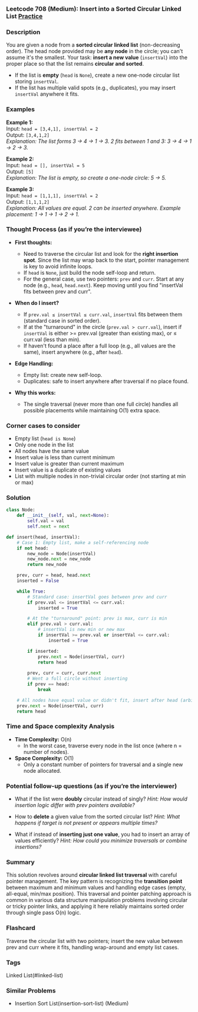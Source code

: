 ### Leetcode 708 (Medium): Insert into a Sorted Circular Linked List [Practice](https://leetcode.com/problems/insert-into-a-sorted-circular-linked-list)

### Description  
You are given a node from a **sorted circular linked list** (non-decreasing order). The head node provided may be **any node** in the circle; you can't assume it's the smallest. Your task: **insert a new value** (`insertVal`) into the proper place so that the list remains **circular and sorted**.  
- If the list is **empty** (`head` is `None`), create a new one-node circular list storing `insertVal`.  
- If the list has multiple valid spots (e.g., duplicates), you may insert `insertVal` anywhere it fits.

### Examples  

**Example 1:**  
Input: `head = [3,4,1], insertVal = 2`  
Output: `[3,4,1,2]`  
*Explanation: The list forms 3 → 4 → 1 → 3. 2 fits between 1 and 3: 3 → 4 → 1 → 2 → 3.*

**Example 2:**  
Input: `head = [], insertVal = 5`  
Output: `[5]`  
*Explanation: The list is empty, so create a one-node circle: 5 → 5.*

**Example 3:**  
Input: `head = [1,1,1], insertVal = 2`  
Output: `[1,1,1,2]`  
*Explanation: All values are equal. 2 can be inserted anywhere. Example placement: 1 → 1 → 1 → 2 → 1.*

### Thought Process (as if you’re the interviewee)  
- **First thoughts:**  
  - Need to traverse the circular list and look for the **right insertion spot**. Since the list may wrap back to the start, pointer management is key to avoid infinite loops.
  - If `head` is `None`, just build the node self-loop and return.
  - For the general case, use two pointers: `prev` and `curr`. Start at any node (e.g., `head`, `head.next`). Keep moving until you find "insertVal fits between prev and curr".

- **When do I insert?**
  - If `prev.val ≤ insertVal ≤ curr.val`, `insertVal` fits between them (standard case in sorted order).
  - If at the "turnaround" in the circle (`prev.val > curr.val`), insert if `insertVal` is either >= prev.val (greater than existing max), or ≤ curr.val (less than min).
  - If haven't found a place after a full loop (e.g., all values are the same), insert anywhere (e.g., after `head`).

- **Edge Handling:**  
  - Empty list: create new self-loop.
  - Duplicates: safe to insert anywhere after traversal if no place found.

- **Why this works:**  
  - The single traversal (never more than one full circle) handles all possible placements while maintaining O(1) extra space.

### Corner cases to consider  
- Empty list (`head is None`)
- Only one node in the list
- All nodes have the same value
- Insert value is less than current minimum
- Insert value is greater than current maximum
- Insert value is a duplicate of existing values
- List with multiple nodes in non-trivial circular order (not starting at min or max)

### Solution

```python
class Node:
    def __init__(self, val, next=None):
        self.val = val
        self.next = next

def insert(head, insertVal):
    # Case 1: Empty list, make a self-referencing node
    if not head:
        new_node = Node(insertVal)
        new_node.next = new_node
        return new_node

    prev, curr = head, head.next
    inserted = False

    while True:
        # Standard case: insertVal goes between prev and curr
        if prev.val <= insertVal <= curr.val:
            inserted = True

        # At the "turnaround" point: prev is max, curr is min
        elif prev.val > curr.val:
            # insertVal is new min or new max
            if insertVal >= prev.val or insertVal <= curr.val:
                inserted = True

        if inserted:
            prev.next = Node(insertVal, curr)
            return head
        
        prev, curr = curr, curr.next
        # Went a full circle without inserting
        if prev == head:
            break

    # All nodes have equal value or didn't fit, insert after head (arbitrary)
    prev.next = Node(insertVal, curr)
    return head
```

### Time and Space complexity Analysis  

- **Time Complexity:** O(n)  
  - In the worst case, traverse every node in the list once (where n = number of nodes).
- **Space Complexity:** O(1)  
  - Only a constant number of pointers for traversal and a single new node allocated.

### Potential follow-up questions (as if you’re the interviewer)  

- What if the list were **doubly** circular instead of singly?
  *Hint: How would insertion logic differ with prev pointers available?*

- How to **delete** a given value from the sorted circular list?
  *Hint: What happens if target is not present or appears multiple times?*

- What if instead of **inserting just one value**, you had to insert an array of values efficiently?
  *Hint: How could you minimize traversals or combine insertions?*

### Summary
This solution revolves around **circular linked list traversal** with careful pointer management. The key pattern is recognizing the **transition point** between maximum and minimum values and handling edge cases (empty, all-equal, min/max position). This traversal and pointer patching approach is common in various data structure manipulation problems involving circular or tricky pointer links, and applying it here reliably maintains sorted order through single pass O(n) logic.


### Flashcard
Traverse the circular list with two pointers; insert the new value between prev and curr where it fits, handling wrap-around and empty list cases.

### Tags
Linked List(#linked-list)

### Similar Problems
- Insertion Sort List(insertion-sort-list) (Medium)
